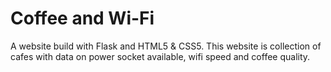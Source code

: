 # Coffee and Wi-Fi
A website build with Flask and HTML5 & CSS5.
This website is collection of cafes with data on power socket available, wifi speed and coffee quality.

